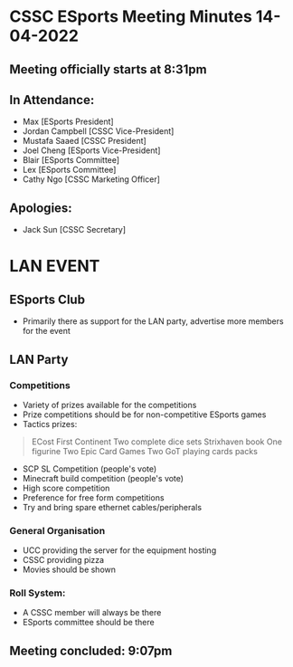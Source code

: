 # CSSC ESports Meeting Minutes 14-04-2022
## Meeting officially starts at 8:31pm 

## In Attendance:
- Max [ESports President]
- Jordan Campbell [CSSC Vice-President]
- Mustafa Saaed [CSSC President]
- Joel Cheng [ESports Vice-President]
- Blair [ESports Committee]
- Lex [ESports Committee]
- Cathy Ngo [CSSC Marketing Officer]
## Apologies: 
- Jack Sun [CSSC Secretary]
# LAN EVENT
## ESports Club
- Primarily there as support for the LAN party, advertise more members for the event

## LAN Party
### Competitions
- Variety of prizes available for the competitions
- Prize competitions should be for non-competitive ESports games 
- Tactics prizes:
 > ECost First Continent
 > Two complete dice sets
 > Strixhaven book
 > One figurine
 > Two Epic Card Games
 > Two GoT playing cards packs
- SCP SL Competition (people's vote)
- Minecraft build competition (people's vote)
- High score competition
- Preference for free form competitions
- Try and bring spare ethernet cables/peripherals
### General Organisation
- UCC providing the server for the equipment hosting
- CSSC providing pizza
- Movies should be shown
### Roll System:
- A CSSC member will always be there
- ESports committee should be there 
## Meeting concluded: 9:07pm 
